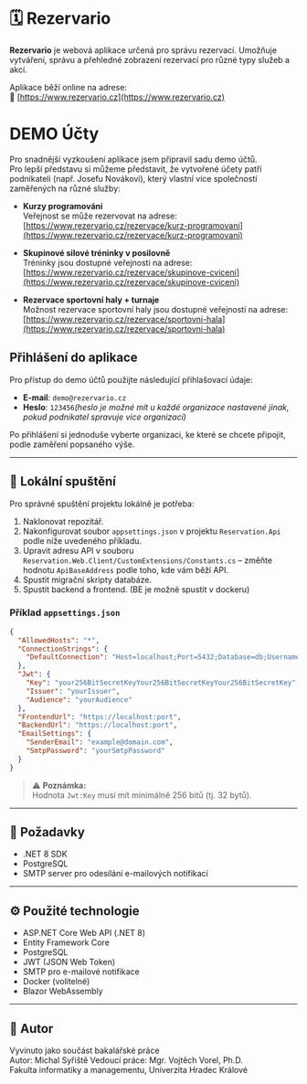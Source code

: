 # 🗓️ Rezervario

**Rezervario** je webová aplikace určená pro správu rezervací. Umožňuje vytváření, správu a přehledné zobrazení rezervací pro různé typy služeb a akcí.

Aplikace běží online na adrese:  
🔗 [https://www.rezervario.cz](https://www.rezervario.cz)

# DEMO Účty

Pro snadnější vyzkoušení aplikace jsem připravil sadu demo účtů.  
Pro lepší představu si můžeme představit, že vytvořené účety patří podnikateli (např. Josefu Novákovi), který vlastní více společností zaměřených na různé služby:

- **Kurzy programování**  
  Veřejnost se může rezervovat na adrese:  
  [https://www.rezervario.cz/rezervace/kurz-programovani](https://www.rezervario.cz/rezervace/kurz-programovani)

- **Skupinové silové tréninky v posilovně**  
  Tréninky jsou dostupné veřejnosti na adrese:  
  [https://www.rezervario.cz/rezervace/skupinove-cviceni](https://www.rezervario.cz/rezervace/skupinove-cviceni)

- **Rezervace sportovní haly + turnaje**  
  Možnost rezervace sportovní haly jsou dostupné veřejnosti na adrese:  
  [https://www.rezervario.cz/rezervace/sportovni-hala](https://www.rezervario.cz/rezervace/sportovni-hala)

## Přihlášení do aplikace

Pro přístup do demo účtů použijte následující přihlašovací údaje:

- **E-mail**: `demo@rezervario.cz`
- **Heslo**: `123456`*(heslo je možné mít u každé organizace nastavené jinak, pokud podnikatel spravuje více organizací)*

Po přihlášení si jednoduše vyberte organizaci, ke které se chcete připojit, podle zaměření popsaného výše.

---

## 🚀 Lokální spuštění

Pro správné spuštění projektu lokálně je potřeba:
1. Naklonovat repozitář.
2. Nakonfigurovat soubor `appsettings.json` v projektu `Reservation.Api` podle níže uvedeného příkladu.
3. Upravit adresu API v souboru `Reservation.Web.Client/CustomExtensions/Constants.cs` – změňte hodnotu `ApiBaseAddress` podle toho, kde vám běží API.
4. Spustit migrační skripty databáze.
5. Spustit backend a frontend. (BE je možné spustit v dockeru)

### Příklad `appsettings.json`

```json
{
  "AllowedHosts": "*",
  "ConnectionStrings": {
    "DefaultConnection": "Host=localhost;Port=5432;Database=db;Username=username;Password=secretpassword"
  },
  "Jwt": {
    "Key": "your256BitSecretKeyYour256BitSecretKeyYour256BitSecretKey",
    "Issuer": "yourIssuer",
    "Audience": "yourAudience"
  },
  "FrontendUrl": "https://localhost:port",
  "BackendUrl": "https://localhost:port",
  "EmailSettings": {
    "SenderEmail": "example@domain.com",
    "SmtpPassword": "yourSmtpPassword"
  }
}
```

> ⚠️ **Poznámka:**  
> Hodnota `Jwt:Key` musí mít minimálně 256 bitů (tj. 32 bytů).

---

## 🧩 Požadavky

- .NET 8 SDK
- PostgreSQL
- SMTP server pro odesílání e-mailových notifikací  

---

## ⚙️ Použité technologie

- ASP.NET Core Web API (.NET 8)  
- Entity Framework Core  
- PostgreSQL  
- JWT (JSON Web Token)  
- SMTP pro e-mailové notifikace  
- Docker (volitelné)  
- Blazor WebAssembly

---

## 📌 Autor

Vyvinuto jako součást bakalářské práce  
Autor: Michal Syřiště
Vedoucí práce: Mgr. Vojtěch Vorel, Ph.D.  
Fakulta informatiky a managementu, Univerzita Hradec Králové  
